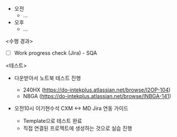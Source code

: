 - 오전
	- ...
- 오후
	- ...

<수행 경과>
- [ ] Work progress check (Jira) - SQA

<테스트>
- 다운받아서 노트북 테스트 진행
	- 240HX (https://do-intekplus.atlassian.net/browse/I2OP-104)
	- NBGA (https://do-intekplus.atlassian.net/browse/INBGA-141)

- 오전10시 이기현수석 CXM <-> MD Jira 연동 가이드
	- Template으로 테스트 완료
	- 직접 연결된 프로젝트에 생성하는 것으로 실습 진행